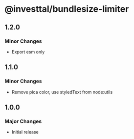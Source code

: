 # @investtal/bundlesize-limiter

## 1.2.0

### Minor Changes

- Export esm only

## 1.1.0

### Minor Changes

- Remove pica color, use styledText from node:utils

## 1.0.0

### Major Changes

- Initial release

